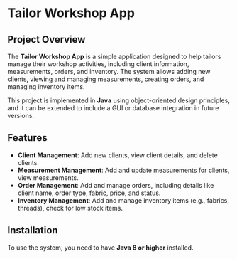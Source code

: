 # Tailor Workshop App

## Project Overview
The **Tailor Workshop App** is a simple application designed to help tailors manage their workshop activities, including client information, measurements, orders, and inventory. The system allows adding new clients, viewing and managing measurements, creating orders, and managing inventory items.

This project is implemented in **Java** using object-oriented design principles, and it can be extended to include a GUI or database integration in future versions.

## Features
- **Client Management**: Add new clients, view client details, and delete clients.
- **Measurement Management**: Add and update measurements for clients, view measurements.
- **Order Management**: Add and manage orders, including details like client name, order type, fabric, price, and status.
- **Inventory Management**: Add and manage inventory items (e.g., fabrics, threads), check for low stock items.

## Installation
To use the system, you need to have **Java 8 or higher** installed. 
